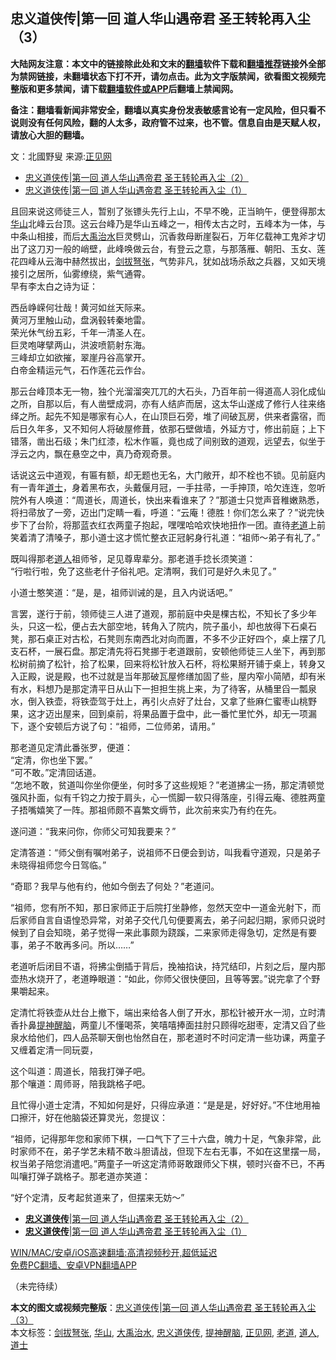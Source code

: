  <h2>忠义道侠传|第一回 道人华山遇帝君 圣王转轮再入尘（3）</h2> <p class="notice"><b>大陆网友注意：本文中的链接除此处和文末的<a href="https://github.com/bannedbook/fanqiang" >翻墙</a>软件下载和<a href="https://github.com/killgcd/justmysocks/blob/master/README.md">翻墙推荐</a>链接外全部为禁网链接，未翻墙状态下打不开，请勿点击。此为文字版禁闻，欲看图文视频完整版和更多禁闻，请下载<a href="https://github.com/bannedbook/fanqiang">翻墙软件或APP</a>后翻墙上禁闻网。</p><p>备注：翻墙看新闻非常安全，翻墙以真实身份发表敏感言论有一定风险，但只看不说则没有任何风险，翻的人太多，政府管不过来，也不管。信息自由是天赋人权，请放心大胆的翻墙。</b></p>  <div class="entry"> <p></p> <p>文：北國野叟 来源:<a href="https://www.bannedbook.org/bnews/tag/%e6%ad%a3%e8%a7%81%e7%bd%91/" class="st_tag internal_tag" rel="tag" title="标签 正见网 下的日志">正见网</a></p> <ul> <li><a href="https://www.bannedbook.org/bnews/comments/20210103/1460229.html" target="_blank" rel="noopener">忠义道侠传|第一回 道人华山遇帝君 圣王转轮再入尘（2）</a></li> <li><a href="https://www.bannedbook.org/bnews/comments/20210102/1459707.html" target="_blank" rel="noopener">忠义道侠传|第一回 道人华山遇帝君 圣王转轮再入尘（1）</a></li> </ul> <p>且回来说这师徒三人，暂别了张镖头先行上山，不早不晚，正当晌午，便登得那太<a href="https://www.bannedbook.org/bnews/tag/%E5%8D%8E%E5%B1%B1/" class="st_tag internal_tag" rel="tag" title="标签 华山 下的日志">华山</a>北峰云台顶。这云台峰乃是华山五峰之一，相传太古之时，五峰本为一体，与中条山相接，而后<a href="https://www.bannedbook.org/bnews/tag/%e5%a4%a7%e7%a6%b9%e6%b2%bb%e6%b0%b4/" class="st_tag internal_tag" rel="tag" title="标签 大禹治水 下的日志">大禹治水</a>巨灵劈山，沉香救母断崖裂石，万年亿载神工鬼斧才切出了这刀刃一般的峭壁，此峰唤做云台，有登云之意，与那落雁、朝阳、玉女、莲花四峰从云海中赫然拔出，<a href="https://www.bannedbook.org/bnews/tag/%E5%89%91%E6%8B%94%E5%BC%A9%E5%BC%A0/" class="st_tag internal_tag" rel="tag" title="标签 剑拔弩张 下的日志">剑拔弩张</a>，气势非凡，犹如战场杀敌之兵器，又如天境接引之居所，仙雾缭绕，紫气通霄。<br /> 早有李太白之诗为证：</p> <p>西岳峥嵘何壮哉！黄河如丝天际来。<br /> 黄河万里触山动，盘涡毂转秦地雷。<br /> 荣光休气纷五彩，千年一清圣人在。<br /> 巨灵咆哮擘两山，洪波喷箭射东海。<br /> 三峰却立如欲摧，翠崖丹谷高掌开。<br /> 白帝金精运元气，石作莲花云作台。</p> <p>那云台峰顶本无一物，独个光溜溜突兀兀的大石头，乃百年前一得道高人羽化成仙之所，自那以后，有人凿壁成洞，亦有人结庐而居，这太华山遂成了修行人往来络绎之所。起先不知是哪家有心人，在山顶巨石旁，堆了间破瓦房，供来者露宿，而后日久年多，又不知何人将破屋修葺，依那石壁做墙，外延方寸，修出前庭；上下错落，凿出石级；朱门红漆，松木作匾，竟也成了间别致的道观，远望去，似坐于浮云之内，飘在悬空之中，真乃奇观奇景。</p>  <p>话说这云中道观，有匾有额，却无题也无名，大门敞开，却不栓也不锁。见前庭内有一青年<a href="https://www.bannedbook.org/bnews/tag/%E9%81%93%E5%A3%AB/" class="st_tag internal_tag" rel="tag" title="标签 道士 下的日志">道士</a>，身着黑布衣，头戴偃月冠，一手拄帚，一手抻顶，哈欠连连，忽听院外有人唤道：“周道长，周道长，快出来看谁来了？”那道士只觉声音稚嫩熟悉，将扫帚放了一旁，迈出门定睛一看，呼道：“云庵！德胜！你们怎么来了？”说完快步下了台阶，将那蓝衣红衣两童子抱起，嘿嘿哈哈欢快地扭作一团。直待<a href="https://www.bannedbook.org/bnews/tag/%e8%80%81%e9%81%93/" class="st_tag internal_tag" rel="tag" title="标签 老道 下的日志">老道</a>上前笑着清了清嗓子，那小道士这才慌忙整衣正冠躬身行礼道：“祖师～弟子有礼了。”</p> <p>既叫得那老<a href="https://www.bannedbook.org/bnews/tag/%e9%81%93%e4%ba%ba/" class="st_tag internal_tag" rel="tag" title="标签 道人 下的日志">道人</a>祖师爷，足见尊卑辈分。那老道手捻长须笑道：<br /> “行啦行啦，免了这些老什子俗礼吧。定清啊，我们可是好久未见了。”</p> <p>小道士憨笑道：“是，是，祖师训诫的是，且入内说话吧。”</p> <p>言罢，遂行于前，领师徒三人进了道观，那前庭中央是棵古松，不知长了多少年头，只这一松，便占去大部空地，转角入了院内，院子虽小，却也放得下石桌石凳，那石桌正对古松，石凳则东南西北对向而置，不多不少正好四个，桌上摆了几支石杯，一展石盘。那定清先将石凳挪于老道跟前，安顿他师徒三人坐下，再到那松树前摘了松针，拾了松果，回来将松针放入石杯，将松果掰开铺于桌上，转身又入正殿，说是殿，也不过就是当年那破瓦屋修缮加固了些，屋内窄小简陋，却有米有水，料想乃是那定清平日从山下一担担生挑上来，为了待客，从桶里舀一瓢泉水，倒入铁壶，将铁壶驾于灶上，再引火点好了灶台，又拿了些麻仁蜜枣山桃野果，这才迈出屋来，回到桌前，将果品置于盘中，此一番忙里忙外，却无一项漏下，逐个安顿后方说了句：“祖师，二位师弟，请用。”</p> <p>那老道见定清此番张罗，便道：<br /> “定清，你也坐下罢。”<br /> “可不敢。”定清回话道。<br /> “怎地不敢，贫道叫你坐你便坐，何时多了这些规矩？”老道拂尘一扬，那定清顿觉强风扑面，似有千钧之力按于肩头，心一慌脚一软只得落座，引得云庵、德胜两童子捂嘴嬉笑了一阵。那祖师颇不喜繁文缛节，此次前来实乃有约在先。</p>  <p>遂问道：“我来问你，你师父可知我要来？”</p> <p>定清答道：“师父倒有嘱咐弟子，说祖师不日便会到访，叫我看守道观，只是弟子未晓得祖师您今日驾临。”</p> <p>“奇耶？我早与他有约，他如今倒去了何处？”老道问。</p> <p>“祖师，您有所不知，那日家师正于后院打坐静修，忽然天空中一道金光射下，而后家师自言自语惶恐异常，对弟子交代几句便要离去，弟子问起归期，家师只说时候到了自会知晓，弟子觉得一来此事颇为跷蹊，二来家师走得急切，定然是有要事，弟子不敢再多问。所以……”</p> <p>老道听后闭目不语，将拂尘倒插于背后，挽袖掐诀，持咒结印，片刻之后，屋内那壶热水烧开了，老道睁眼道：“如此，你师父很快便回，且等等罢。”说完拿了个野果嚼起来。</p>  <p>定清忙将铁壶从灶台上撤下，端出来给各人倒了开水，那松针被开水一沏，立时清香扑鼻<a href="https://www.bannedbook.org/bnews/tag/%e6%8f%90%e7%a5%9e%e9%86%92%e8%84%91/" class="st_tag internal_tag" rel="tag" title="标签 提神醒脑 下的日志">提神醒脑</a>，两童儿不懂喝茶，笑嘻嘻捧面拄肘只顾得吃甜枣，定清又舀了些泉水给他们，四人品茶聊天倒也怡然自在，那老道时不时问定清一些功课，两童子又缠着定清一同玩耍，</p> <p>这个叫道：周道长，陪我打弹子吧。<br /> 那个嚷道：周师哥，陪我跳格子吧。</p> <p>且忙得小道士定清，不知如何是好，只得应承道：“是是是，好好好。”不住地用袖口擦汗，好在他脑袋还算灵光，忽提议：</p> <p>“祖师，记得那年您和家师下棋，一口气下了三十六盘，魄力十足，气象非常，此时家师不在，弟子学艺未精不敢斗胆请战，但现下左右无事，不如在这里摆一局，权当弟子陪您消遣吧。”两童子一听这定清师哥敢跟师父下棋，顿时兴奋不已，不再叫嚷打弹子跳格子。那老道亦笑道：</p> <p>“好个定清，反考起贫道来了，但摆来无妨～”</p>  <ul class='op-related-articles' title='相关阅读'> <li><a href='https://www.bannedbook.org/bnews/comments/20210103/1460229.html' target='_blank'><b>忠义道侠传</b>|第一回 道人华山遇帝君 圣王转轮再入尘（2）</a></li> <li><a href='https://www.bannedbook.org/bnews/comments/20210102/1459707.html' target='_blank'><b>忠义道侠传</b>|第一回 道人华山遇帝君 圣王转轮再入尘（1）</a></li> </ul> <p class="texttj"> <a href="https://github.com/bannedbook/fanqiang/wiki/V2ray%E6%9C%BA%E5%9C%BA" target="_blank">WIN/MAC/安卓/iOS高速翻墙:高清视频秒开,超低延迟</a><br/> <a href="https://github.com/bannedbook/fanqiang/wiki/%E7%A6%81%E9%97%BB%E7%BD%91%E5%AE%89%E5%8D%93%E7%BF%BB%E5%A2%99%E6%96%B0%E9%97%BBAPP" target="_blank">免费PC翻墙、安卓VPN翻墙APP</a></p><p>（未完待续）</p><a name='sharetosocial'></a>       <div><b>本文的图文或视频完整版</b>：<a href='https://www.bannedbook.org/bnews/comments/20210106/1462212.html'>忠义道侠传|第一回 道人华山遇帝君 圣王转轮再入尘（3）</a></div>  </div><!--END ENTRY--> <div class="postfooter"> <div>本文标签：<a href="https://www.bannedbook.org/bnews/tag/%E5%89%91%E6%8B%94%E5%BC%A9%E5%BC%A0/" rel="tag">剑拔弩张</a>, <a href="https://www.bannedbook.org/bnews/tag/%E5%8D%8E%E5%B1%B1/" rel="tag">华山</a>, <a href="https://www.bannedbook.org/bnews/tag/%e5%a4%a7%e7%a6%b9%e6%b2%bb%e6%b0%b4/" rel="tag">大禹治水</a>, <a href="https://www.bannedbook.org/bnews/tag/%e5%bf%a0%e4%b9%89%e9%81%93%e4%be%a0%e4%bc%a0/" rel="tag">忠义道侠传</a>, <a href="https://www.bannedbook.org/bnews/tag/%e6%8f%90%e7%a5%9e%e9%86%92%e8%84%91/" rel="tag">提神醒脑</a>, <a href="https://www.bannedbook.org/bnews/tag/%e6%ad%a3%e8%a7%81%e7%bd%91/" rel="tag">正见网</a>, <a href="https://www.bannedbook.org/bnews/tag/%e8%80%81%e9%81%93/" rel="tag">老道</a>, <a href="https://www.bannedbook.org/bnews/tag/%e9%81%93%e4%ba%ba/" rel="tag">道人</a>, <a href="https://www.bannedbook.org/bnews/tag/%E9%81%93%E5%A3%AB/" rel="tag">道士</a></div>  </div><!--END POSTFOOTER--> 
